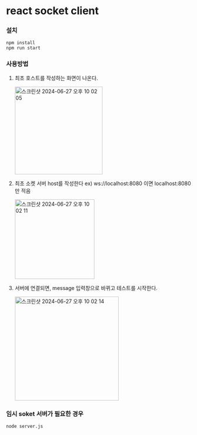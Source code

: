 # react socket client

### 설치

```shell
npm install
npm run start
```

### 사용방법

1. 최초 호스트를 작성하는 화면이 나온다.

   <img width="238" alt="스크린샷 2024-06-27 오후 10 02 05" src="https://github.com/yousung/react-soket-study/assets/22886880/8ecb3ac5-30c2-4dce-8b37-b05a3770c6ca">

2. 최초 소켓 서버 host를 작성한다 ex) ws://localhost:8080 이면 localhost:8080만 적음

   <img width="216" alt="스크린샷 2024-06-27 오후 10 02 11" src="https://github.com/yousung/react-soket-study/assets/22886880/129ca699-6703-47e0-9129-ba92cde2e9b3">

3. 서버에 연결되면, message 입력창으로 바뀌고 테스트를 시작한다.

   <img width="282" alt="스크린샷 2024-06-27 오후 10 02 14" src="https://github.com/yousung/react-soket-study/assets/22886880/a17430f5-8ed0-4298-a438-4df7d6c3629a">

### 임시 soket 서버가 필요한 경우

```shell
node server.js
```
